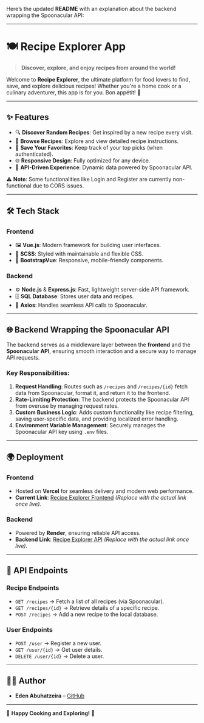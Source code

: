 Here’s the updated **README** with an explanation about the backend wrapping the Spoonacular API:

---

# 🍽️ **Recipe Explorer App**

> **Discover, explore, and enjoy recipes from around the world!**

Welcome to **Recipe Explorer**, the ultimate platform for food lovers to find, save, and explore delicious recipes! Whether you're a home cook or a culinary adventurer, this app is for you. Bon appétit! 🍜

---

## ✨ **Features**

- 🔍 **Discover Random Recipes**: Get inspired by a new recipe every visit.
- 🧾 **Browse Recipes**: Explore and view detailed recipe instructions.
- 💾 **Save Your Favorites**: Keep track of your top picks (when authenticated).
- 🌐 **Responsive Design**: Fully optimized for any device.
- 🚀 **API-Driven Experience**: Dynamic data powered by Spoonacular API.

⚠️ **Note**: Some functionalities like Login and Register are currently non-functional due to CORS issues.

---

## 🛠️ **Tech Stack**

### **Frontend**
- 🖼️ **Vue.js**: Modern framework for building user interfaces.
- 🎨 **SCSS**: Styled with maintainable and flexible CSS.
- 📱 **BootstrapVue**: Responsive, mobile-friendly components.

### **Backend**
- ⚙️ **Node.js** & **Express.js**: Fast, lightweight server-side API framework.
- 🗄️ **SQL Database**: Stores user data and recipes.
- 📡 **Axios**: Handles seamless API calls to Spoonacular.

---

## 🌐 **Backend Wrapping the Spoonacular API**

The backend serves as a middleware layer between the **frontend** and the **Spoonacular API**, ensuring smooth interaction and a secure way to manage API requests.

### Key Responsibilities:
1. **Request Handling**: Routes such as `/recipes` and `/recipes/{id}` fetch data from Spoonacular, format it, and return it to the frontend.
2. **Rate-Limiting Protection**: The backend protects the Spoonacular API from overuse by managing request rates.
3. **Custom Business Logic**: Adds custom functionality like recipe filtering, saving user-specific data, and providing localized error handling.
4. **Environment Variable Management**: Securely manages the Spoonacular API key using `.env` files.

---

## 🌍 **Deployment**

### **Frontend**
- Hosted on **Vercel** for seamless delivery and modern web performance.
- **Current Link**: [Recipe Explorer Frontend](https://recipes-fullstack-project-eqqhj020x-skadankas-projects.vercel.app/#/) *(Replace with the actual link once live).*

### **Backend**
- Powered by **Render**, ensuring reliable API access.
- **Backend Link**: [Recipe Explorer API](https://recipes-fullstack-project.onrender.com) *(Replace with the actual link once live).*

---

## 📡 **API Endpoints**

### **Recipe Endpoints**
- `GET /recipes` → Fetch a list of all recipes (via Spoonacular).
- `GET /recipes/{id}` → Retrieve details of a specific recipe.
- `POST /recipes` → Add a new recipe to the local database.

### **User Endpoints**
- `POST /user` → Register a new user.
- `GET /user/{id}` → Get user details.
- `DELETE /user/{id}` → Delete a user.

---

## 👩‍🍳 **Author**
- **Eden Abuhatzeira** – [GitHub](https://github.com/skadanka)

---

🌟 **Happy Cooking and Exploring!** 🌟 